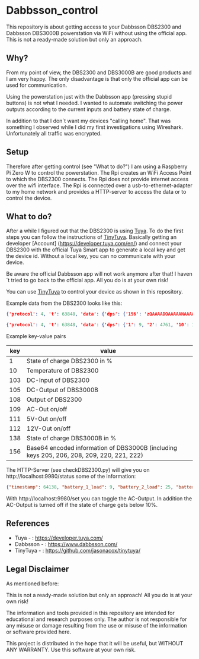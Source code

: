 # Dabbsson_control

This repository is about getting access to your Dabbsson DBS2300 and Dabbsson DBS3000B powerstation via WiFi without using the official app. This is not a ready-made solution but only an approach. 

## Why?

From my point of view, the DBS2300 and DBS3000B are good products and I am very happy. The only disadvantage is that only the official app can be used for communication.

Using the powerstation just with the Dabbsson app (pressing stupid buttons) is not what I needed. I wanted to automate switching the power outputs according to the current inputs and battery state of charge.

In addition to that I don´t want my devices "calling home". That was something I observed while I did my first investigations using Wireshark. Unfortunately all traffic was encrypted.


## Setup

Therefore after getting control (see "What to do?") I am using a Raspberry Pi Zero W to control the powerstation. The Rpi creates an WiFi Access Point to which the DBS2300 connects. The Rpi does not provide internet access over the wifi interface. The Rpi is connected over a usb-to-ethernet-adapter to my home network and provides a HTTP-server to access the data or to control the device.

## What to do?

After a while I figured out that the DBS2300 is using [Tuya](https://en.tuya.com/). 
To do the first steps you can follow the instructions of [TinyTuya](https://github.com/jasonacox/tinytuya/tree/master). Basically getting an developer [Account] (https://developer.tuya.com/en/) and connect your DBS2300 with the official Tuya Smart app to generate a local key and get the device id. Without a local key, you can no communicate with your device. 


Be aware the official Dabbsson app will not work anymore after that! I haven´t tried to go back to the official app. All you do is at your own risk!

You can use [TinyTuya](https://github.com/jasonacox/tinytuya/tree/master) to control your device as shown in this repository.


Example data from the DBS2300 looks like this:
```json
{'protocol': 4, 't': 63848, 'data': {'dps': {'156': 'zQAAAADOAAAAANAAAAAA0QAAAADcExwhAN0AAAAB3gAAABs='}}}

{'protocol': 4, 't': 63848, 'data': {'dps': {'1': 9, '2': 4761, '10': 19, '103': 0, '104': 0, '105': 0, '106': 0, '110': 0, '108': 0, '138': 25, '139': 0}}, 'dps': {'1': 9, '2': 4761, '10': 19, '103': 0, '104': 0, '105': 0, '106': 0, '110': 0, '108': 0, '138': 25, '139': 0}}

```
Example key-value pairs

| key | value |
|-----|-------|
| 1   |   State of charge DBS2300 in %   |
| 10  |   Temperature of DBS2300     |
| 103 |   DC-Input of DBS2300    |
| 105 |   DC-Output of DBS3000B    |
| 108 |   Output of DBS2300    |
| 109 |   AC-Out on/off    |
| 111 |   5V-Out on/off     |
| 112 |   12V-Out on/off     |
| 138 |   State of charge DBS3000B in %     |
| 156 |   Base64 encoded information of DBS3000B (including keys 205, 206, 208, 209, 220, 221, 222) |


The HTTP-Server (see checkDBS2300.py) will give you on http://localhost:9980/status some of the information:

```json
{"timestamp": 64138, "battery_1_load": 9, "battery_2_load": 25, "battery_1_temp": 18, "battery_2_temp": 27, "battery_1_solar_input": 0, "battery_2_input": 0, "battery_1_output": 0, "battery_2_output": 0, "ac_on": false, "dc_on": false, "v12_on": false}
```

With http://localhost:9980/set you can toggle the AC-Output. In addition the AC-Output is turned off if the state of charge gets below 10%.


## References
* Tuya - : https://developer.tuya.com/
* Dabbsson - : https://www.dabbsson.com/
* TinyTuya - : https://github.com/jasonacox/tinytuya/


## Legal Disclaimer
As mentioned before: 

This is not a ready-made solution but only an approach!
All you do is at your own risk!

The information and tools provided in this repository are intended for educational and research purposes only. The author is not responsible for any misuse or damage resulting from the use or misuse of the information or software provided here.

This project is distributed in the hope that it will be useful, but WITHOUT ANY WARRANTY. Use this software at your own risk.
